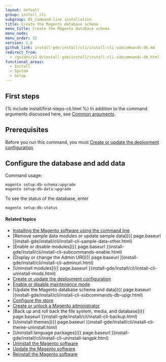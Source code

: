 ```yaml
---
layout: default
group: install_cli
subgroup: 05_Command-line installation
title: Create the Magento database schema
menu_title: Create the Magento database schema
menu_node:
menu_order: 15
version: 2.0
github_link: install-gde/install/cli/install-cli-subcommands-db.md
redirect_from:
  - /guides/v2.0/install-gde/install/install-cli-subcommands-db.html
functional_areas:
  - Install
  - System
  - Setup
---
```


<h2 id="instgde-cli-before">First steps</h2>
{% include install/first-steps-cli.html %}
In addition to the command arguments discussed here, see <a href="{{page.baseurl}}install-gde/install/cli/install-cli-subcommands.html#instgde-cli-subcommands-common">Common arguments</a>.

<h2 id="instgde-cli-subcommands-db-prereq">Prerequisites</h2>
Before you run this command, you must <a href="{{page.baseurl}}install-gde/install/cli/install-cli-subcommands-deployment.html">Create or update the deployment configuration</a>.

<h2 id="instgde-cli-dbconfig">Configure the database and add data</h2>
Command usage:

	magento setup:db-schema:upgrade
	magento setup:db-data:upgrade

To see the status of the database, enter

	magento setup:db:status

#### Related topics

*	<a href="{{page.baseurl}}install-gde/install/cli/install-cli-install.html">Installing the Magento software using the command line</a>
*	[Remove sample data modules or update sample data]({{ page.baseurl }}install-gde/install/cli/install-cli-sample-data-other.html)
*	[Enable or disable modules]({{ page.baseurl }}install-gde/install/cli/install-cli-subcommands-enable.html)
*	[Display or change the Admin URI]({{ page.baseurl }}install-gde/install/cli/install-cli-adminurl.html)
*	[Uninstall modules]({{ page.baseurl }}install-gde/install/cli/install-cli-uninstall-mods.html)
*	<a href="{{page.baseurl}}install-gde/install/cli/install-cli-subcommands-deployment.html">Create or update the deployment configuration</a>
*	<a href="{{page.baseurl}}install-gde/install/cli/install-cli-subcommands-maint.html">Enable or disable maintenance mode</a>
*	[Update the Magento database schema and data]({{ page.baseurl }}install-gde/install/cli/install-cli-subcommands-db-upgr.html)
*	<a href="{{page.baseurl}}install-gde/install/cli/install-cli-subcommands-store.html">Configure the store</a>
*	<a href="{{page.baseurl}}install-gde/install/cli/install-cli-subcommands-admin.html">Create or unlock a Magento administrator</a>
*	[Back up and roll back the file system, media, and database]({{ page.baseurl }}install-gde/install/cli/install-cli-backup.html)
*	[Uninstall themes]({{ page.baseurl }}install-gde/install/cli/install-cli-theme-uninstall.html)
*	[Uninstall language packages]({{ page.baseurl }}install-gde/install/cli/install-cli-uninstall-langpk.html)
*	<a href="{{page.baseurl}}install-gde/install/cli/install-cli-uninstall.html#instgde-install-uninstall">Uninstall the Magento software</a>
*	<a href="{{page.baseurl}}install-gde/install/cli/install-cli-uninstall.html#instgde-install-magento-update">Update the Magento software</a>
*	<a href="{{page.baseurl}}install-gde/install/cli/install-cli-uninstall.html#instgde-install-magento-reinstall">Reinstall the Magento software</a>
